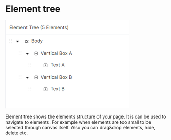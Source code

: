 # Element tree

![](<../.gitbook/assets/image (5) (1).png>)

Element tree shows the elements structure of your page. It is can be used to navigate to elements. For example when elements are too small to be selected through canvas itself. Also you can drag\&drop elements, hide, delete etc.
